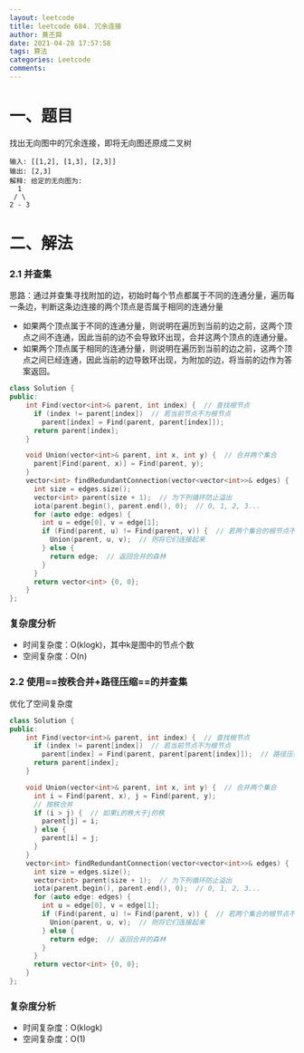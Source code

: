 ```yaml
---
layout: leetcode
title: leetcode 684. 冗余连接
author: 黄丕舜
date: 2021-04-28 17:57:58
tags: 算法
categories: Leetcode
comments:
---
```

# 一、题目
找出无向图中的冗余连接，即将无向图还原成二叉树
```
输入: [[1,2], [1,3], [2,3]]
输出: [2,3]
解释: 给定的无向图为:
  1
 / \
2 - 3
```

# 二、解法
### 2.1 并查集
思路：通过并查集寻找附加的边，初始时每个节点都属于不同的连通分量，遍历每一条边，判断这条边连接的两个顶点是否属于相同的连通分量
- 如果两个顶点属于不同的连通分量，则说明在遍历到当前的边之前，这两个顶点之间不连通，因此当前的边不会导致环出现，合并这两个顶点的连通分量。
- 如果两个顶点属于相同的连通分量，则说明在遍历到当前的边之前，这两个顶点之间已经连通，因此当前的边导致环出现，为附加的边，将当前的边作为答案返回。

```cpp
class Solution {
public:
    int Find(vector<int>& parent, int index) {  // 查找根节点
      if (index != parent[index])  // 若当前节点不为根节点
        parent[index] = Find(parent, parent[index]]); 
      return parent[index];
    }

    void Union(vector<int>& parent, int x, int y) {  // 合并两个集合
      parent[Find(parent, x)] = Find(parent, y);
    }
    vector<int> findRedundantConnection(vector<vector<int>>& edges) {
      int size = edges.size();
      vector<int> parent(size + 1);  // 为下列循环防止溢出
      iota(parent.begin(), parent.end(), 0);  // 0, 1, 2, 3...
      for (auto edge: edges) {
        int u = edge[0], v = edge[1];
        if (Find(parent, u) != Find(parent, v)) {  // 若两个集合的根节点不同
          Union(parent, u, v);  // 则将它们连接起来
        } else {
          return edge;  // 返回合并的森林
        }
      }
      return vector<int> {0, 0};
    }
};
```
### 复杂度分析
- 时间复杂度：O(klogk)，其中k是图中的节点个数
- 空间复杂度：O(n)

### 2.2 使用==按秩合并+路径压缩==的并查集
优化了空间复杂度
```cpp
class Solution {
public:
    int Find(vector<int>& parent, int index) {  // 查找根节点
      if (index != parent[index])  // 若当前节点不为根节点
        parent[index] = Find(parent, parent[parent[index]]);  // 路径压缩，使树的层数更少
      return parent[index];
    }

    void Union(vector<int>& parent, int x, int y) {  // 合并两个集合
      int i = Find(parent, x), j = Find(parent, y);
      // 按秩合并
      if (i > j) {  // 如果i的秩大于j的秩
        parent[j] = i;
      } else {
        parent[i] = j;
      }
    }
    vector<int> findRedundantConnection(vector<vector<int>>& edges) {
      int size = edges.size();
      vector<int> parent(size + 1);  // 为下列循环防止溢出
      iota(parent.begin(), parent.end(), 0);  // 0, 1, 2, 3...
      for (auto edge: edges) {
        int u = edge[0], v = edge[1];
        if (Find(parent, u) != Find(parent, v)) {  // 若两个集合的根节点不同
          Union(parent, u, v);  // 则将它们连接起来
        } else {
          return edge;  // 返回合并的森林
        }
      }
      return vector<int> {0, 0};
    }
};
```
### 复杂度分析
- 时间复杂度：O(klogk)
- 空间复杂度：O(1)